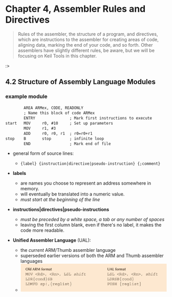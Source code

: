 # Chapter 4, Assembler Rules and Directives
> Rules of the assembler, the structure of a program, and directives, which are instructions to the assembler for creating areas of code, aligning data, marking the end of your code, and so forth.
> Other assemblers have slightly different rules, be aware, but we will be focusing on Keil Tools in this chapter.

:>

## 4.2 Structure of Assembly Language Modules
### example module
```
        AREA ARMex, CODE, READONLY
        ; Name this block of code ARMex
        ENTRY               ; Mark first instructions to execute
start   MOV     r0, #10     ; Set up parameters
        MOV     r1, #3
        ADD     r0, r0, r1  ; r0=r0+r1
stop    B       stop        ; infinite loop
        END                 ; Mark end of file
```
- general form of source lines:
  - `{label} {instruction|directive|pseudo-instruction} {;comment}`
- **labels**
  - are names you choose to represent an address somewhere in memory.
  - will eventually be translated into a numeric value.
  - *must start at the beginning of the line*
- **instructions|directives|pseudo-instructions**
  - *must be preceded by a white space, a tab or any number of spaces*
  - leaving the first column blank, even if there's no label, it makes the code more readable.

- **Unified Assembler Language** (UAL):
  - the *current* ARM/Thumb assembler language
  - superseded earlier versions of both the ARM and Thumb assembler languages 
  - ![old-version-vs-UAL](/ARM-ASM/attachments/UAL-differences.png)